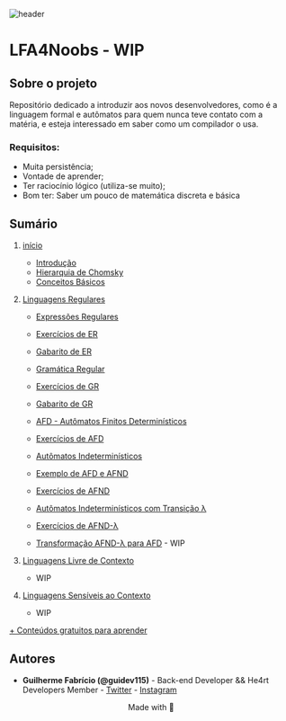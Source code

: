 ![header](https://github.com/andreluispy/assembly4noobs/blob/main/header-4noobs.svg)

# LFA4Noobs - WIP

## Sobre o projeto

Repositório dedicado a introduzir aos novos desenvolvedores, como é a linguagem formal e autômatos para quem nunca teve contato com a matéria, e esteja interessado em saber como um compilador o usa.

### Requisitos:
- Muita persistência;
- Vontade de aprender;
- Ter raciocínio lógico (utiliza-se muito);
- Bom ter: Saber um pouco de matemática discreta e básica

## Sumário

1. [início](1-introducao)
	- [Introdução](1-introducao/1-introducao-lfa.md)
	- [Hierarquia de Chomsky](1-introducao/2-hierarquia-chomsky.md)
	- [Conceitos Básicos](1-introducao/3-conceitos-basicos.md)


2. [Linguagens Regulares](2-linguagem-regulares)
	- [Expressões Regulares](2-linguagem-regulares/01-expressoes-regulares.md)
	- [Exercícios de ER](2-linguagem-regulares/02-exercicios-ER.md)
	- [Gabarito de ER](2-linguagem-regulares/03-gabarito-ER.md)


	- [Gramática Regular](2-linguagem-regulares/04-gramatica-regular.md)
	- [Exercícios de GR](2-linguagem-regulares/05-exercicios-GR.md)
	- [Gabarito de GR](2-linguagem-regulares/06-gabarito-GR.md)


	- [AFD - Autômatos Finitos Determinísticos](2-linguagem-regulares/07-automatos-deterministicos.md)
	- [Exercícios de AFD](2-linguagem-regulares/08-exercicios-afd.md)


	- [Autômatos Indeterminísticos](2-linguagem-regulares/10-automatos-inderministicos-afnd.md)
	- [Exemplo de AFD e AFND](2-linguagem-regulares/10.1-automatos-inderministicos-afnd.md)
	- [Exercícios de AFND](2-linguagem-regulares/11-exercicios-afnd.md)


	- [Autômatos Indeterminísticos com Transição λ](2-linguagem-regulares/13-automatos-inderministicos-λ-afnd-λ.md)
	- [Exercícios de AFND-λ](2-linguagem-regulares/14-exercicio-afnd-λ.md)


	- [Transformação AFND-λ para AFD](2-linguagem-regulares/16-transformacao-afndλ-afd.md) - WIP


3.  [Linguagens Livre de Contexto](3-linguagem-livre-contexto)
	- WIP

4.  [Linguagens Sensíveis ao Contexto](4-linguagem-sensiveis-contexto)
	- WIP


[+ Conteúdos gratuitos para aprender](https://github.com/he4rt/4noobs)

## Autores

- **Guilherme Fabrício (@guidev115)** - Back-end Developer && He4rt Developers Member - [Twitter](https://twitter.com/guidev115) - [Instagram](https://www.instagram.com/guidev115/)

<p align="center">Made with 💜</p>

